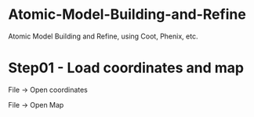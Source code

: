 # Atomic-Model-Building-and-Refine

Atomic Model Building and Refine, using Coot, Phenix, etc.

# Step01 -  Load coordinates and map

File -> Open coordinates

File -> Open Map

